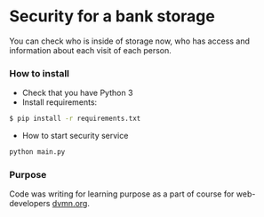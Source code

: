 # Security for a bank storage

You can check who is inside of storage now, who has access and information about each visit of each person. 

### How to install

* Check that you have Python 3  
* Install requirements:  
```sh
$ pip install -r requirements.txt
```
* How to start security service
```sh
python main.py
```

### Purpose

Code was writing for learning purpose as a part of course for web-developers [dvmn.org](https://dvmn.org/).